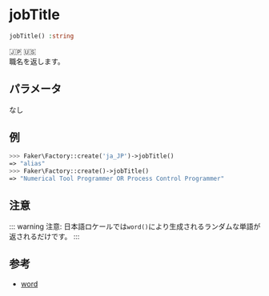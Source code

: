 # jobTitle
```php
jobTitle() :string
```
:jp: :us:  
職名を返します。

## パラメータ
なし

## 例
```php
>>> Faker\Factory::create('ja_JP')->jobTitle()
=> "alias"
>>> Faker\Factory::create()->jobTitle()
=> "Numerical Tool Programmer OR Process Control Programmer"
```

## 注意
::: warning 注意:
日本語ロケールでは`word()`により生成されるランダムな単語が返されるだけです。
:::

## 参考
* [word](../lorem/word)

